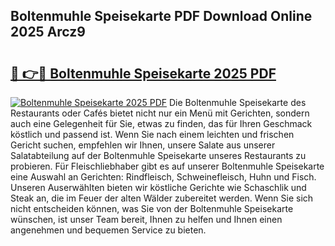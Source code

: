 ## Boltenmuhle Speisekarte PDF Download Online 2025 Arcz9

# <h2><a href="http://gc68cf.nevu.top/?p=Boltenmuhle+Speisekarte">🔗 👉🔴 Boltenmuhle Speisekarte 2025 PDF</a></h2>

[![Boltenmuhle Speisekarte 2025 PDF](https://i.imgur.com/dBaPXMq.png)](http://gc68cf.nevu.top/?p=Boltenmuhle+Speisekarte)
Die Boltenmuhle Speisekarte des Restaurants oder Cafés bietet nicht nur ein Menü mit Gerichten, sondern auch eine Gelegenheit für Sie, etwas zu finden, das für Ihren Geschmack köstlich und passend ist. Wenn Sie nach einem leichten und frischen Gericht suchen, empfehlen wir Ihnen, unsere Salate aus unserer Salatabteilung auf der Boltenmuhle Speisekarte unseres Restaurants zu probieren. Für Fleischliebhaber gibt es auf unserer Boltenmuhle Speisekarte eine Auswahl an Gerichten: Rindfleisch, Schweinefleisch, Huhn und Fisch. Unseren Auserwählten bieten wir köstliche Gerichte wie Schaschlik und Steak an, die im Feuer der alten Wälder zubereitet werden. Wenn Sie sich nicht entscheiden können, was Sie von der Boltenmuhle Speisekarte wünschen, ist unser Team bereit, Ihnen zu helfen und Ihnen einen angenehmen und bequemen Service zu bieten.
